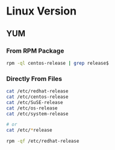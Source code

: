 # Linux Version

## YUM

### From RPM Package

```sh
rpm -ql centos-release | grep release$
```

### Directly From Files

```sh
cat /etc/redhat-release
cat /etc/centos-release
cat /etc/SuSE-release
cat /etc/os-release
cat /etc/system-release

# or
cat /etc/*release
```

```sh
rpm -qf /etc/redhat-release
```
